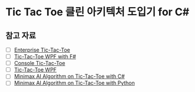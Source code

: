# Tic Tac Toe 클린 아키텍처 도입기 for C#

## 참고 자료
- [ ] [Enterprise Tic-Tac-Toe](https://fsharpforfunandprofit.com/posts/enterprise-tic-tac-toe/)
- [ ] [Tic-Tac-Toe WPF with F#](https://github.com/battermann/TicTacToe)
- [ ] [Console Tic-Tac-Toe](https://github.com/ZacharyPatten/dotnet-console-games/blob/main/Projects/Tic%20Tac%20Toe/Program.cs)
- [ ] [Tic-Tac-Toe WPF](https://github.com/gfoidl/TicTacToe)
- [ ] [Minimax AI Algorithm on Tic-Tac-Toe with C#](https://github.com/blaz-cerpnjak/tictactoe-minimax)
- [ ] [Minimax AI Algorithm on Tic-Tac-Toe with Python](https://github.com/Cledersonbc/tic-tac-toe-minimax)
